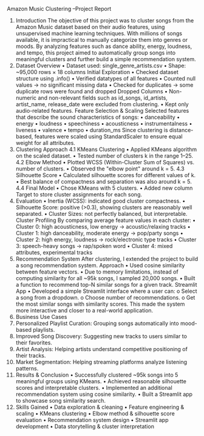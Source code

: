 Amazon Music Clustering –Project Report
1. Introduction
The objective of this project was to cluster songs from the Amazon Music dataset based on their audio features, using unsupervised machine learning techniques. With millions of songs available, it is impractical to manually categorize them into genres or moods. By analyzing features such as dance ability, energy, loudness, and tempo, this project aimed to automatically group songs into meaningful clusters and further build a simple recommendation system.
2. Dataset Overview
•	Dataset used: single_genre_artists.csv
•	Shape: ~95,000 rows × 18 columns
Initial Exploration
•	Checked dataset structure using .info()
•	Verified datatypes of all features
•	Counted null values → no significant missing data
•	Checked for duplicates → some duplicate rows were found and dropped
Dropped Columns
•	Non-numeric and non-relevant fields such as id_songs, id_artists, artist_name, release_date were excluded from clustering.
•	Kept only audio-related features.
Feature Selection & Scaling
Selected features that describe the sound characteristics of songs:
•	danceability
•	energy
•	loudness
•	speechiness
•	acousticness
•	instrumentalness
•	liveness
•	valence
•	tempo
•	duration_ms
Since clustering is distance-based, features were scaled using StandardScaler to ensure equal weight for all attributes.
4. Clustering Approach
4.1 KMeans Clustering
•	Applied KMeans algorithm on the scaled dataset.
•	Tested number of clusters k in the range 1–25.
4.2 Elbow Method
•	Plotted WCSS (Within-Cluster Sum of Squares) vs. number of clusters.
•	Observed the "elbow point" around k = 5.
4.3 Silhouette Score
•	Calculated silhouette scores for different values of k.
•	Best balance of compactness and separation was also around k = 5.
4.4 Final Model
•	Chose KMeans with 5 clusters.
•	Added new column Target to store cluster assignments for each song.
5. Evaluation
•	Inertia (WCSS): indicated good cluster compactness.
•	Silhouette Score: positive (>0.3), showing clusters are reasonably well separated.
•	Cluster Sizes: not perfectly balanced, but interpretable.
Cluster Profiling
By comparing average feature values in each cluster:
•	Cluster 0: high acousticness, low energy → acoustic/relaxing tracks
•	Cluster 1: high danceability, moderate energy → pop/party songs
•	Cluster 2: high energy, loudness → rock/electronic type tracks
•	Cluster 3: speech-heavy songs → rap/spoken word
•	Cluster 4: mixed attributes, experimental tracks
6. Recommendation System 
After clustering, I extended the project to build a song recommendation system.
Approach
•	Used cosine similarity between feature vectors.
•	Due to memory limitations, instead of computing similarity for all ~95k songs, I sampled 20,000 songs.
•	Built a function to recommend top-N similar songs for a given track.
Streamlit App
•	Developed a simple Streamlit interface where a user can:
o	Select a song from a dropdown.
o	Choose number of recommendations.
o	Get the most similar songs with similarity scores.
This made the system more interactive and closer to a real-world application.
7. Business Use Cases
1.	Personalized Playlist Curation: Grouping songs automatically into mood-based playlists.
2.	Improved Song Discovery: Suggesting new tracks to users similar to their favorites.
3.	Artist Analysis: Helping artists understand competitive positioning of their tracks.
4.	Market Segmentation: Helping streaming platforms analyze listening patterns.
8. Results & Conclusion
•	Successfully clustered ~95k songs into 5 meaningful groups using KMeans.
•	Achieved reasonable silhouette scores and interpretable clusters.
•	Implemented an additional recommendation system using cosine similarity.
•	Built a Streamlit app to showcase song similarity search.
9. Skills Gained
•	Data exploration & cleaning
•	Feature engineering & scaling
•	KMeans clustering
•	Elbow method & silhouette score evaluation
•	Recommendation system design
•	Streamlit app development
•	Data storytelling & cluster interpretation
